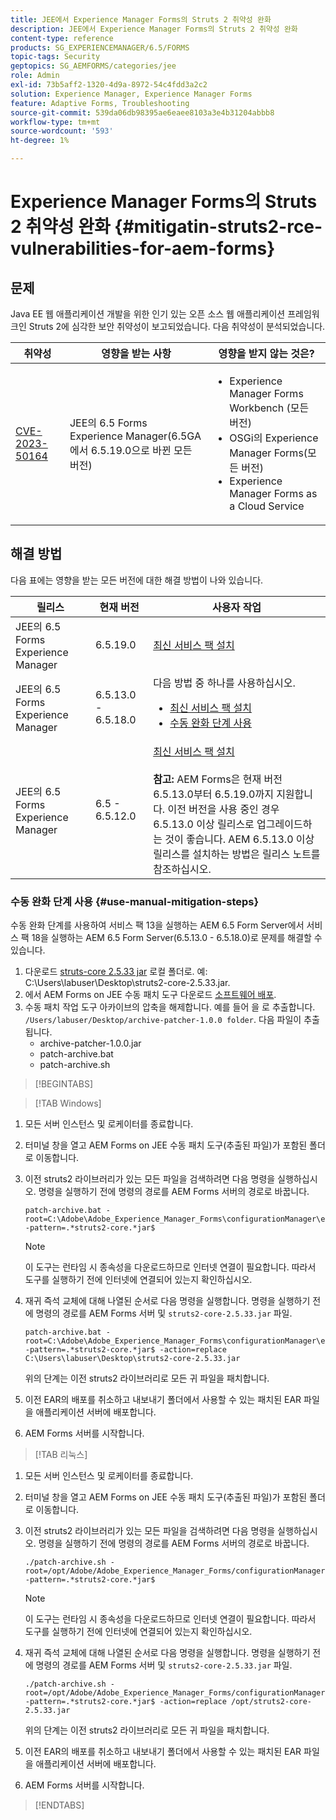 ```yaml
---
title: JEE에서 Experience Manager Forms의 Struts 2 취약성 완화
description: JEE에서 Experience Manager Forms의 Struts 2 취약성 완화
content-type: reference
products: SG_EXPERIENCEMANAGER/6.5/FORMS
topic-tags: Security
geptopics: SG_AEMFORMS/categories/jee
role: Admin
exl-id: 73b5aff2-1320-4d9a-8972-54c4fdd3a2c2
solution: Experience Manager, Experience Manager Forms
feature: Adaptive Forms, Troubleshooting
source-git-commit: 539da06db98395ae6eaee8103a3e4b31204abbb8
workflow-type: tm+mt
source-wordcount: '593'
ht-degree: 1%

---
```


# Experience Manager Forms의 Struts 2 취약성 완화 {#mitigatin-struts2-rce-vulnerabilities-for-aem-forms}

## 문제

Java EE 웹 애플리케이션 개발을 위한 인기 있는 오픈 소스 웹 애플리케이션 프레임워크인 Struts 2에 심각한 보안 취약성이 보고되었습니다. 다음 취약성이 분석되었습니다.

| 취약성 | 영향을 받는 사항 | 영향을 받지 않는 것은? |
|---|---|---|
| [CVE-2023-50164](https://cve.mitre.org/cgi-bin/cvename.cgi?name=2023-50164) | JEE의 6.5 Forms Experience Manager(6.5GA에서 6.5.19.0으로 바뀐 모든 버전) | <ul><li> Experience Manager Forms Workbench (모든 버전)</li> <li> OSGi의 Experience Manager Forms(모든 버전) </li> <li> Experience Manager Forms as a Cloud Service </li> <ul> |

## 해결 방법

다음 표에는 영향을 받는 모든 버전에 대한 해결 방법이 나와 있습니다.

| 릴리스 | 현재 버전 | 사용자 작업 |
|---|---|---|
| JEE의 6.5 Forms Experience Manager | 6.5.19.0 | [최신 서비스 팩 설치](https://experienceleague.adobe.com/docs/experience-manager-65/release-notes/aem-forms-current-service-pack-installation-instructions.html?lang=en) |
| JEE의 6.5 Forms Experience Manager | 6.5.13.0 - 6.5.18.0 | 다음 방법 중 하나를 사용하십시오. <ul><li>  <a href="https://experienceleague.adobe.com/docs/experience-manager-65/release-notes/aem-forms-current-service-pack-installation-instructions.html?lang=en"> 최신 서비스 팩 설치 </a> </li> <li> <a href ="#use-manual-mitigation-steps"> 수동 완화 단계 사용 </a> |
| JEE의 6.5 Forms Experience Manager | 6.5 - 6.5.12.0 | [최신 서비스 팩 설치](https://experienceleague.adobe.com/docs/experience-manager-65/release-notes/aem-forms-current-service-pack-installation-instructions.html?lang=en)  </br> </br> **참고:** AEM Forms은 현재 버전 6.5.13.0부터 6.5.19.0까지 지원합니다. 이전 버전을 사용 중인 경우 6.5.13.0 이상 릴리스로 업그레이드하는 것이 좋습니다. AEM 6.5.13.0 이상 릴리스를 설치하는 방법은 릴리스 노트를 참조하십시오. |

### 수동 완화 단계 사용 {#use-manual-mitigation-steps}

수동 완화 단계를 사용하여 서비스 팩 13을 실행하는 AEM 6.5 Form Server에서 서비스 팩 18을 실행하는 AEM 6.5 Form Server(6.5.13.0 - 6.5.18.0)로 문제를 해결할 수 있습니다.

1. 다운로드 [struts-core 2.5.33 jar](https://repo1.maven.org/maven2/org/apache/struts/struts2-core/2.5.33/struts2-core-2.5.33.jar) 로컬 폴더로. 예: C:\Users\labuser\Desktop\struts2-core-2.5.33.jar.
1. 에서 AEM Forms on JEE 수동 패치 도구 다운로드 [소프트웨어 배포](https://experience.adobe.com/#/downloads/content/software-distribution/en/aem.html?package=/content/software-distribution/en/details.html/content/dam/aem/public/adobe/packages/cq650/servicepack/fd/patch_utility/archive-patcher-1.0.0.zip).
1. 수동 패치 작업 도구 아카이브의 압축을 해제합니다. 예를 들어 을 로 추출합니다. `/Users/labuser/Desktop/archive-patcher-1.0.0 folder`. 다음 파일이 추출됩니다.
   * archive-patcher-1.0.0.jar
   * patch-archive.bat
   * patch-archive.sh

>[!BEGINTABS]

>[!TAB Windows]

1. 모든 서버 인스턴스 및 로케이터를 종료합니다.

1. 터미널 창을 열고 AEM Forms on JEE 수동 패치 도구(추출된 파일)가 포함된 폴더로 이동합니다.

1. 이전 struts2 라이브러리가 있는 모든 파일을 검색하려면 다음 명령을 실행하십시오. 명령을 실행하기 전에 명령의 경로를 AEM Forms 서버의 경로로 바꿉니다.


   ```
   patch-archive.bat -root=C:\Adobe\Adobe_Experience_Manager_Forms\configurationManager\export -pattern=.*struts2-core.*jar$
   ```

   >[!NOTE]
   >
   >
   >이 도구는 런타임 시 종속성을 다운로드하므로 인터넷 연결이 필요합니다. 따라서 도구를 실행하기 전에 인터넷에 연결되어 있는지 확인하십시오.

1. 재귀 즉석 교체에 대해 나열된 순서로 다음 명령을 실행합니다. 명령을 실행하기 전에 명령의 경로를 AEM Forms 서버 및 `struts2-core-2.5.33.jar` 파일.



   ```
   patch-archive.bat -root=C:\Adobe\Adobe_Experience_Manager_Forms\configurationManager\export -pattern=.*struts2-core.*jar$ -action=replace C:\Users\labuser\Desktop\struts2-core-2.5.33.jar
   ```

   위의 단계는 이전 struts2 라이브러리로 모든 귀 파일을 패치합니다.

1. 이전 EAR의 배포를 취소하고 내보내기 폴더에서 사용할 수 있는 패치된 EAR 파일을 애플리케이션 서버에 배포합니다.

1. AEM Forms 서버를 시작합니다.

>[!TAB 리눅스]

1. 모든 서버 인스턴스 및 로케이터를 종료합니다.

1. 터미널 창을 열고 AEM Forms on JEE 수동 패치 도구(추출된 파일)가 포함된 폴더로 이동합니다.

1. 이전 struts2 라이브러리가 있는 모든 파일을 검색하려면 다음 명령을 실행하십시오. 명령을 실행하기 전에 명령의 경로를 AEM Forms 서버의 경로로 바꿉니다.


   ```
   ./patch-archive.sh -root=/opt/Adobe/Adobe_Experience_Manager_Forms/configurationManager/export/ -pattern=.*struts2-core.*jar$
   ```

   >[!NOTE]
   >
   >
   >이 도구는 런타임 시 종속성을 다운로드하므로 인터넷 연결이 필요합니다. 따라서 도구를 실행하기 전에 인터넷에 연결되어 있는지 확인하십시오.

1. 재귀 즉석 교체에 대해 나열된 순서로 다음 명령을 실행합니다. 명령을 실행하기 전에 명령의 경로를 AEM Forms 서버 및 `struts2-core-2.5.33.jar` 파일.



   ```
   ./patch-archive.sh -root=/opt/Adobe/Adobe_Experience_Manager_Forms/configurationManager/export/ -pattern=.*struts2-core.*jar$ -action=replace /opt/struts2-core-2.5.33.jar
   ```

   위의 단계는 이전 struts2 라이브러리로 모든 귀 파일을 패치합니다.

1. 이전 EAR의 배포를 취소하고 내보내기 폴더에서 사용할 수 있는 패치된 EAR 파일을 애플리케이션 서버에 배포합니다.

1. AEM Forms 서버를 시작합니다.

>[!ENDTABS]




<!-- 
### Manual patching tool 


>[!BEGINTABS]

>[!TAB Windows]

    ```
    
    patch-archive.bat [-root=dir-or-file] [-pattern=regex] [-action=list(default)|delete|replace <replacement-file>]

    ```

* **dir-or-file**: Specifies path of directory containing multiple archives to patch. The default path for AEM Forms on JEE is <>. 
* **regex**: Specifies regular expression identifying a file or an archive entry to patch. It is tested against each file's or archive entry's absolute path. For example, the pattern `.*struts2-core-2.5.30.jar$` search for all the lines that end with the exact string `struts2-core-2.5.30.jar`.
* **list**: Lists the matched files or archive entries. It recursively searches for and reports all instances of the supplied pattern matched in any entry present in any archive file (zip/jar/war/ear) inside the supplied root directory. No changes are made to any file. It is the default action of the tool, when no action is specified.
* **delete**: Deletes the matched files or archive entries. If the matched entity is an archive, deletion happens before traversing it. This prevents any potentially matching entries inside it from being reported.  
* **replace**: Substitutes the matched files or archive entries with the supplied replacement. If the matched entity is an archive, replacement happens before traversing it. This prevents any potentially matching entries inside it from being reported.

>[!TAB macOS]

    ```
    
    patch-archive.sh [-root=dir-or-file] [-pattern=regex] [-action=list(default)|delete|replace <replacement-file>]

    ```

* **dir-or-file**: Specifies path of directory containing multiple archives to patch. The default path for AEM Forms on JEE is <>. 
* **regex**: Specifies regular expression identifying a file or an archive entry to patch. It is tested against each file's or archive entry's absolute path. For example, the pattern `.*struts2-core-2.5.30.jar$` search for all the lines that end with the exact string `struts2-core-2.5.30.jar`.
* **list**: Lists the matched files or archive entries. It recursively searches for and reports all instances of the supplied pattern matched in any entry present in any archive file (zip/jar/war/ear) inside the supplied root directory. No changes are made to any file. It is the default action of the tool, when no action is specified.
* **delete**: Deletes the matched files or archive entries. If the matched entity is an archive, deletion happens before traversing it. This prevents any potentially matching entries inside it from being reported.  
* **replace**: Substitutes the matched files or archive entries with the supplied replacement. If the matched entity is an archive, replacement happens before traversing it. This prevents any potentially matching entries inside it from being reported.  

>[!TAB Linux]

    ```
    
    patch-archive.sh [-root=dir-or-file] [-pattern=regex] [-action=list(default)|delete|replace <replacement-file>]

    ```

* **dir-or-file**: Specifies path of directory containing multiple archives to patch. The default path for AEM Forms on JEE is <>. 
* **regex**: Specifies regular expression identifying a file or an archive entry to patch. It is tested against each file's or archive entry's absolute path. For example, the pattern `.*struts2-core-2.5.30.jar$` search for all the lines that end with the exact string `struts2-core-2.5.30.jar`.
* **list**: Lists the matched files or archive entries. It recursively searches for and reports all instances of the supplied pattern matched in any entry present in any archive file (zip/jar/war/ear) inside the supplied root directory. No changes are made to any file. It is the default action of the tool, when no action is specified.
* **delete**: Deletes the matched files or archive entries. If the matched entity is an archive, deletion happens before traversing it. This prevents any potentially matching entries inside it from being reported.  
* **replace**: Substitutes the matched files or archive entries with the supplied replacement. If the matched entity is an archive, replacement happens before traversing it. This prevents any potentially matching entries inside it from being reported.  



>[!ENDTABS]









-->

